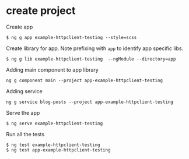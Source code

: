 # create project

Create app

```
$ ng g app example-httpclient-testing --style=scss
```

Create library for app. Note prefixing with `app` to identify app specific libs.

```
$ ng g lib example-httpclient-testing  --ngModule --directory=app
```

Adding main component to app library

```
ng g component main --project app-example-httpclient-testing
```

Adding service

```
ng g service blog-posts --project app-example-httpclient-testing
```

Serve the app

```
$ ng serve example-httpclient-testing
```

Run all the tests

```
$ ng test example-httpclient-testing
$ ng test app-example-httpclient-testing
```
